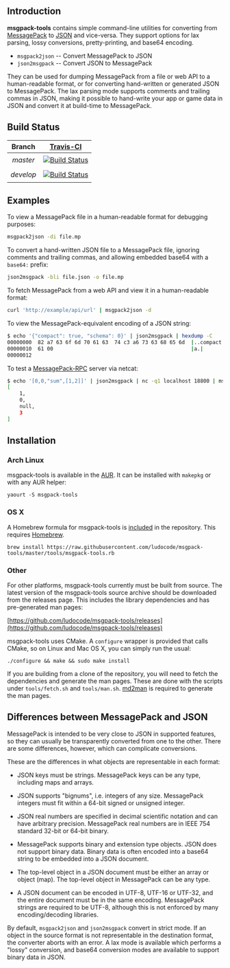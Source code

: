 
## Introduction

**msgpack-tools** contains simple command-line utilities for converting from [MessagePack](http://msgpack.org/) to [JSON](http://json.org/) and vice-versa. They support options for lax parsing, lossy conversions, pretty-printing, and base64 encoding.

- `msgpack2json` -- Convert MessagePack to JSON
- `json2msgpack` -- Convert JSON to MessagePack

They can be used for dumping MessagePack from a file or web API to a human-readable format, or for converting hand-written or generated JSON to MessagePack. The lax parsing mode supports comments and trailing commas in JSON, making it possible to hand-write your app or game data in JSON and convert it at build-time to MessagePack.

## Build Status

[travis-home]: https://travis-ci.org/
[travis-msgpack-tools]: https://travis-ci.org/ludocode/msgpack-tools/branches

<!-- we use some deprecated HTML attributes here to get these stupid badges to line up properly -->
| Branch    | [Travis-CI][travis-home] |
| :-------: | :-------: |
| _master_  | [<img src="https://travis-ci.org/ludocode/msgpack-tools.svg?branch=master" alt="Build Status" align="top" vspace="4">][travis-msgpack-tools] |
| _develop_  | [<img src="https://travis-ci.org/ludocode/msgpack-tools.svg?branch=develop" alt="Build Status" align="top" vspace="4">][travis-msgpack-tools] |

## Examples

To view a MessagePack file in a human-readable format for debugging purposes:

```bash
msgpack2json -di file.mp
```

To convert a hand-written JSON file to a MessagePack file, ignoring comments and trailing commas, and allowing embedded base64 with a `base64:` prefix:

```bash
json2msgpack -bli file.json -o file.mp
```

To fetch MessagePack from a web API and view it in a human-readable format:

```bash
curl 'http://example/api/url' | msgpack2json -d
```

To view the MessagePack-equivalent encoding of a JSON string:

```bash
$ echo '{"compact": true, "schema": 0}' | json2msgpack | hexdump -C
00000000  82 a7 63 6f 6d 70 61 63  74 c3 a6 73 63 68 65 6d  |..compact..schem|
00000010  61 00                                             |a.|
00000012
```

To test a [MessagePack-RPC](https://github.com/msgpack-rpc/msgpack-rpc) server via netcat:

```bash
$ echo '[0,0,"sum",[1,2]]' | json2msgpack | nc -q1 localhost 18800 | msgpack2json -d
[
    1,
    0,
    null,
    3
]
```

## Installation

### Arch Linux

msgpack-tools is available in the [AUR](https://aur.archlinux.org/packages/msgpack-tools/). It can be installed with `makepkg` or with any AUR helper:

    yaourt -S msgpack-tools

### OS X

A Homebrew formula for msgpack-tools is [included](https://github.com/ludocode/msgpack-tools/blob/master/tools/msgpack-tools.rb) in the repository. This requires [Homebrew](http://brew.sh/).

    brew install https://raw.githubusercontent.com/ludocode/msgpack-tools/master/tools/msgpack-tools.rb

### Other

For other platforms, msgpack-tools currently must be built from source. The latest version of the msgpack-tools source archive should be downloaded from the releases page. This includes the library dependencies and has pre-generated man pages:

[https://github.com/ludocode/msgpack-tools/releases](https://github.com/ludocode/msgpack-tools/releases)

msgpack-tools uses CMake. A `configure` wrapper is provided that calls CMake, so on Linux and Mac OS X, you can simply run the usual:

    ./configure && make && sudo make install

If you are building from a clone of the repository, you will need to fetch the dependencies and generate the man pages. These are done with the scripts under `tools/fetch.sh` and `tools/man.sh`. [md2man](https://github.com/sunaku/md2man) is required to generate the man pages.

## Differences between MessagePack and JSON

MessagePack is intended to be very close to JSON in supported features, so they can usually be transparently converted from one to the other. There are some differences, however, which can complicate conversions.

These are the differences in what objects are representable in each format:

- JSON keys must be strings. MessagePack keys can be any type, including maps and arrays.

- JSON supports "bignums", i.e. integers of any size. MessagePack integers must fit within a 64-bit signed or unsigned integer.

- JSON real numbers are specified in decimal scientific notation and can have arbitrary precision. MessagePack real numbers are in IEEE 754 standard 32-bit or 64-bit binary.

- MessagePack supports binary and extension type objects. JSON does not support binary data. Binary data is often encoded into a base64 string to be embedded into a JSON document.

- The top-level object in a JSON document must be either an array or object (map). The top-level object in MessagePack can be any type.

- A JSON document can be encoded in UTF-8, UTF-16 or UTF-32, and the entire document must be in the same encoding. MessagePack strings are required to be UTF-8, although this is not enforced by many encoding/decoding libraries.

By default, `msgpack2json` and `json2msgpack` convert in strict mode. If an object in the source format is not representable in the destination format, the converter aborts with an error. A lax mode is available which performs a "lossy" conversion, and base64 conversion modes are available to support binary data in JSON.
